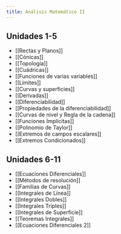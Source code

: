 ```yaml
---
title: Análisis Matemático II
---
```


## Unidades 1-5

- [[Rectas y Planos]]
- [[Cónicas]]
- [[Topología]]
- [[Cuádricas]]
- [[Funciones de varias variables]]
- [[Límites]]
- [[Curvas y superficies]]
- [[Derivadas]]
- [[Diferenciabilidad]]
- [[Propiedades de la diferenciabilidad]]
- [[Curvas de nivel y Regla de la cadena]]
- [[Funciones Implícitas]]
- [[Polinomio de Taylor]]
- [[Extremos de campos escalares]]
- [[Extremos Condicionados]]

## Unidades 6-11

- [[Ecuaciones Diferenciales]]
- [[Métodos de resolución]]
- [[Familias de Curvas]]
- [[Integrales de Línea]]
- [[Integrales Dobles]]
- [[Integrales Triples]]
- [[Integrales de Superficie]]
- [[Teoremas Integrales]]
- [[Ecuaciones Diferenciales 2]]
